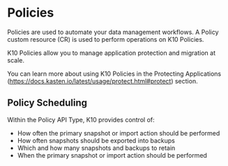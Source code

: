 # Policies

Policies are used to automate your data management workflows. A Policy custom resource (CR) is used to perform operations on K10 Policies.

K10 Policies allow you to manage application protection and migration at scale.

You can learn more about using K10 Policies in the Protecting Applications (https://docs.kasten.io/latest/usage/protect.html#protect) section.

## Policy Scheduling

Within the Policy API Type, K10 provides control of:

- How often the primary snapshot or import action should be performed
- How often snapshots should be exported into backups
- Which and how many snapshots and backups to retain
- When the primary snapshot or import action should be performed
